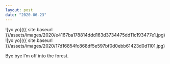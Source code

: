 ```yaml
---
layout: post
date: "2020-06-23"
---
```


![yo yo]({{ site.baseurl }}/assets/images/2020/e4167ba178814ddd163d3734475dd11c193477e1.jpg)![yo yo]({{ site.baseurl }}/assets/images/2020/17d16854fc868df5e597bf0d0ebb61423d0d1101.jpg)

Bye bye I’m off into the forest.
